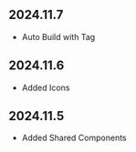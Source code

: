 ## 2024.11.7

* Auto Build with Tag

## 2024.11.6

* Added Icons

## 2024.11.5

* Added Shared Components 
